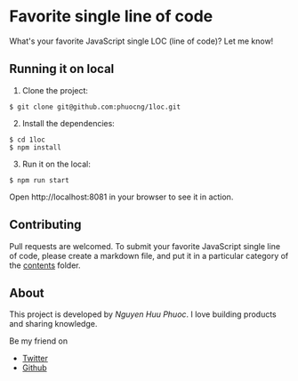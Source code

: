 # Favorite single line of code

What's your favorite JavaScript single LOC (line of code)? Let me know!

## Running it on local

1. Clone the project:

```shell
$ git clone git@github.com:phuocng/1loc.git
```

2. Install the dependencies:

```shell
$ cd 1loc
$ npm install
```

3. Run it on the local:

```shell
$ npm run start
```

Open http://localhost:8081 in your browser to see it in action.

## Contributing

Pull requests are welcomed. To submit your favorite JavaScript single line of code, please create a markdown file, and put it in
a particular category of the [contents](contents) folder.

## About

This project is developed by _Nguyen Huu Phuoc_. I love building products and sharing knowledge.

Be my friend on

-   [Twitter](https://twitter.com/nghuuphuoc)
-   [Github](https://github.com/phuocng)
